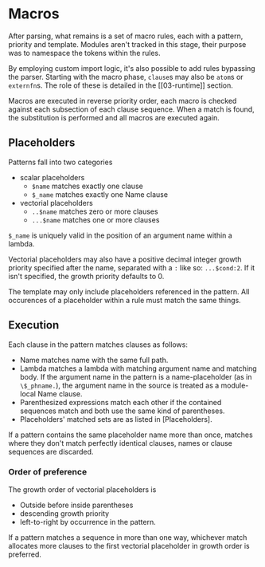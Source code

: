 # Macros

After parsing, what remains is a set of macro rules, each with a pattern, priority and template. Modules aren't tracked in this stage, their purpose was to namespace the tokens within the rules.

By employing custom import logic, it's also possible to add rules bypassing the parser. Starting with the macro phase, `clause`s may also be `atom`s or `externfn`s. The role of these is detailed in the [[03-runtime]] section.

Macros are executed in reverse priority order, each macro is checked against each subsection of each clause sequence. When a match is found, the substitution is performed and all macros are executed again.

## Placeholders

Patterns fall into two categories

- scalar placeholders
  - `$name` matches exactly one clause
  - `$_name` matches exactly one Name clause
- vectorial placeholders
  - `..$name` matches zero or more clauses
  - `...$name` matches one or more clauses

`$_name` is uniquely valid in the position of an argument name within a lambda.

Vectorial placeholders may also have a positive decimal integer growth priority specified after the name, separated with a `:` like so: `...$cond:2`. If it isn't specified, the growth priority defaults to 0.

The template may only include placeholders referenced in the pattern. All occurences of a placeholder within a rule must match the same things.

## Execution

Each clause in the pattern matches clauses as follows:

-  Name matches name with the same full path.
-  Lambda matches a lambda with matching argument name and matching body. If the argument name in the pattern is a name-placeholder (as in `\$_phname.`), the argument name in the source is treated as a module-local Name clause.
-  Parenthesized expressions match each other if the contained sequences match and both use the same kind of parentheses.
-  Placeholders' matched sets are as listed in [Placeholders].

If a pattern contains the same placeholder name more than once, matches where they don't match perfectly identical clauses, names or clause sequences are discarded.

### Order of preference

The growth order of vectorial placeholders is 

- Outside before inside parentheses
- descending growth priority
- left-to-right by occurrence in the pattern.

If a pattern matches a sequence in more than one way, whichever match allocates more clauses to the first vectorial placeholder in growth order is preferred.
